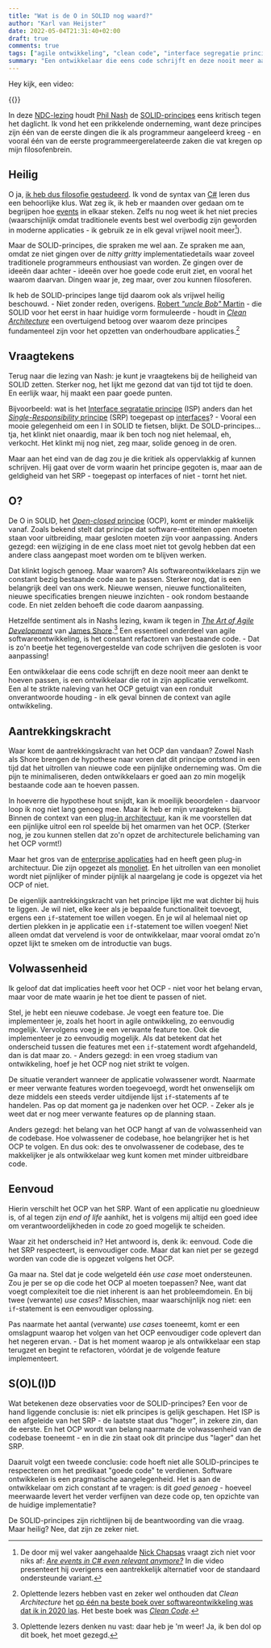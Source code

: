 ```yaml
---
title: "Wat is de O in SOLID nog waard?"
author: "Karl van Heijster"
date: 2022-05-04T21:31:40+02:00
draft: true
comments: true
tags: ["agile ontwikkeling", "clean code", "interface segregatie principe", "leermoment", "open-closed principe", "refactoren", "single-responsibility principe", "software architectuur", "SOLID", "verandering"]
summary: "Een ontwikkelaar die eens code schrijft en deze nooit meer aan denkt te hoeven passen, is een ontwikkelaar die rot in zijn applicatie verwelkomt. Een al te strikte naleving van het *Open-closed* principe (OCP) getuigt van een ronduit onverantwoorde houding - in elk geval binnen de context van agile ontwikkeling. Waar komt de aantrekkingskracht van het OCP dan vandaan? "
---
```


Hey kijk, een video:


{{<youtube id="Ko0eV7BGcXs" title="SOLID Revisited : The State of the Matter - Phil Nash - NDC TechTown 2021" >}}
<br>


In deze [NDC-lezing](https://ndcconferences.com/) houdt [Phil Nash](https://philna.sh/) de [SOLID-principes](/tags/solid/) eens kritisch tegen het daglicht. Ik vond het een prikkelende onderneming, want deze principes zijn één van de eerste dingen die ik als programmeur aangeleerd kreeg - en vooral één van de eerste programmeergerelateerde zaken die vat kregen op mijn filosofenbrein.


## Heilig


O ja, [ik heb dus filosofie gestudeerd](/blog/21/07/mijn-loopbaanwending/). Ik vond de syntax van [C#](https://docs.microsoft.com/en-us/dotnet/csharp/) leren dus een behoorlijke klus. Wat zeg ik, ik heb er maanden over gedaan om te begrijpen hoe [events](https://docs.microsoft.com/en-us/dotnet/standard/events/) in elkaar steken. Zelfs nu nog weet ik het niet precies (waarschijnlijk omdat traditionele events best wel overbodig zijn geworden in moderne applicaties - ik gebruik ze in elk geval vrijwel nooit meer[^1]).


Maar de SOLID-principes, die spraken me wel aan. Ze spraken me aan, omdat ze niet gingen over de *nitty gritty* implementatiedetails waar zoveel traditionele programmeurs enthousiast van worden. Ze gingen over de ideeën daar achter - ideeën over hoe goede code eruit ziet, en vooral het waarom daarvan. Dingen waar je, zeg maar, over zou kunnen filosoferen.


Ik heb de SOLID-principes lange tijd daarom ook als vrijwel heilig beschouwd. - Niet zonder reden, overigens. [Robert *"uncle Bob"* Martin](http://cleancoder.com/products) - die SOLID voor het eerst in haar huidige vorm formuleerde - houdt in [*Clean Architecture*](https://www.pearson.com/us/higher-education/program/Martin-Clean-Architecture-A-Craftsman-s-Guide-to-Software-Structure-and-Design/PGM333762.html) een overtuigend betoog over waarom deze principes fundamenteel zijn voor het opzetten van onderhoudbare applicaties.[^2]


## Vraagtekens


Terug naar die lezing van Nash: je kunt je vraagtekens bij de heiligheid van SOLID zetten. Sterker nog, het lijkt me gezond dat van tijd tot tijd te doen. En eerlijk waar, hij maakt een paar goede punten. 


Bijvoorbeeld: wat is het [Interface segratatie principe](https://en.wikipedia.org/wiki/Interface_segregation_principle) (ISP) anders dan het [*Single-Responsibility* principe](https://en.wikipedia.org/wiki/Single-responsibility_principle) (SRP) toegepast op [interfaces](https://docs.microsoft.com/en-us/dotnet/csharp/language-reference/keywords/interface)? - Vooral een mooie gelegenheid om een I in SOLID te fietsen, blijkt. De SOLD-principes... tja, het klinkt niet onaardig, maar ik ben toch nog niet helemaal, eh, verkocht. Het klinkt mij nog niet, zeg maar, solide genoeg in de oren.


Maar aan het eind van de dag zou je die kritiek als oppervlakkig af kunnen schrijven. Hij gaat over de vorm waarin het principe gegoten is, maar aan de geldigheid van het SRP - toegepast op interfaces of niet - tornt het niet.


## O?


De O in SOLID, het [*Open-closed* principe](https://en.wikipedia.org/wiki/Open%E2%80%93closed_principle) (OCP), komt er minder makkelijk vanaf. Zoals bekend stelt dat principe dat software-entiteiten open moeten staan voor uitbreiding, maar gesloten moeten zijn voor aanpassing. Anders gezegd: een wijziging in de ene class moet niet tot gevolg hebben dat een andere class aangepast moet worden om te blijven werken.


Dat klinkt logisch genoeg. Maar waarom? Als softwareontwikkelaars zijn we constant bezig bestaande code aan te passen. Sterker nog, dat is een belangrijk deel van ons werk. Nieuwe wensen, nieuwe functionaliteiten, nieuwe specificaties brengen nieuwe inzichten - ook rondom bestaande code. En niet zelden behoeft die code daarom aanpassing. 


Hetzelfde sentiment als in Nashs lezing, kwam ik tegen in [*The Art of Agile Development*](https://www.oreilly.com/library/view/the-art-of/9780596527679/) van [James Shore](https://www.jamesshore.com/).[^3] Een essentieel onderdeel van agile softwareontwikkeling, is het constant refactoren van bestaande code. - Dat is zo'n beetje het tegenovergestelde van code schrijven die gesloten is voor aanpassing!


Een ontwikkelaar die eens code schrijft en deze nooit meer aan denkt te hoeven passen, is een ontwikkelaar die rot in zijn applicatie verwelkomt. Een al te strikte naleving van het OCP getuigt van een ronduit onverantwoorde houding - in elk geval binnen de context van agile ontwikkeling.


## Aantrekkingskracht


Waar komt de aantrekkingskracht van het OCP dan vandaan? Zowel Nash als Shore brengen de hypothese naar voren dat dit principe ontstond in een tijd dat het uitrollen van nieuwe code een pijnlijke onderneming was. Om die pijn te minimaliseren, deden ontwikkelaars er goed aan zo min mogelijk bestaande code aan te hoeven passen.


In hoeverre die hypothese hout snijdt, kan ik moeilijk beoordelen - daarvoor loop ik nog niet lang genoeg mee. Maar ik heb er mijn vraagtekens bij. Binnen de context van een [plug-in architectuur](https://medium.com/omarelgabrys-blog/plug-in-architecture-dec207291800), kan ik me voorstellen dat een pijnlijke uitrol een rol speelde bij het omarmen van het OCP. (Sterker nog, je zou kunnen stellen dat zo'n opzet de architecturele belichaming van het OCP vormt!)


Maar het gros van de [enterprise applicaties](https://en.wikipedia.org/wiki/Enterprise_software) had en heeft geen plug-in architectuur. Die zijn opgezet als [monoliet](https://microservices.io/patterns/monolithic.html). En het uitrollen van een monoliet wordt niet pijnlijker of minder pijnlijk al naargelang je code is opgezet via het OCP of niet. 


De eigenlijk aantrekkingskracht van het principe lijkt me wat dichter bij huis te liggen. Je wil niet, elke keer als je bepaalde functionaliteit toevoegt, ergens een `if`-statement toe willen voegen. En je wil al helemaal niet op dertien plekken in je applicatie een `if`-statement toe willen voegen! Niet alleen omdat dat vervelend is voor de ontwikkelaar, maar vooral omdat zo'n opzet lijkt te smeken om de introductie van bugs.


## Volwassenheid


Ik geloof dat dat implicaties heeft voor het OCP - niet voor het belang ervan, maar voor de mate waarin je het toe dient te passen of niet.


Stel, je hebt een nieuwe codebase. Je voegt een feature toe. Die implementeer je, zoals het hoort in agile ontwikkeling, zo eenvoudig mogelijk. Vervolgens voeg je een verwante feature toe. Ook die implementeer je zo eenvoudig mogelijk. Als dat betekent dat het onderscheid tussen die features met een `if`-statement wordt afgehandeld, dan is dat maar zo. - Anders gezegd: in een vroeg stadium van ontwikkeling, hoef je het OCP nog niet strikt te volgen.


De situatie verandert wanneer de applicatie volwassener wordt. Naarmate er meer verwante features worden toegevoegd, wordt het onwenselijk om deze middels een steeds verder uitdijende lijst `if`-statements af te handelen. Pas op dat moment ga je nadenken over het OCP. - Zeker als je weet dat er nog meer verwante features op de planning staan.


Anders gezegd: het belang van het OCP hangt af van de volwassenheid van de codebase. Hoe volwassener de codebase, hoe belangrijker het is het OCP te volgen. En dus ook: des te onvolwassener de codebase, des te makkelijker je als ontwikkelaar weg kunt komen met minder uitbreidbare code.


## Eenvoud


Hierin verschilt het OCP van het SRP. Want of een applicatie nu gloednieuw is, of al tegen zijn *end of life* aanhikt, het is volgens mij altijd een goed idee om verantwoordelijkheden in code zo goed mogelijk te scheiden.


Waar zit het onderscheid in? Het antwoord is, denk ik: eenvoud. Code die het SRP respecteert, is eenvoudiger code. Maar dat kan niet per se gezegd worden van code die is opgezet volgens het OCP.


Ga maar na. Stel dat je code welgeteld één *use case* moet ondersteunen. Zou je per se op die code het OCP al moeten toepassen? Nee, want dat voegt complexiteit toe die niet inherent is aan het probleemdomein. En bij twee (verwante) *use cases*? Misschien, maar waarschijnlijk nog niet: een `if`-statement is een eenvoudiger oplossing. 


Pas naarmate het aantal (verwante) *use cases* toeneemt, komt er een omslagpunt waarop het volgen van het OCP eenvoudiger code oplevert dan het negeren ervan. - Dat is het moment waarop je als ontwikkelaar een stap terugzet en begint te refactoren, vóórdat je de volgende feature implementeert.


## S(O)L(I)D


Wat betekenen deze observaties voor de SOLID-principes? Een voor de hand liggende conclusie is: niet elk principes is gelijk geschapen. Het ISP is een afgeleide van het SRP - de laatste staat dus "hoger", in zekere zin, dan de eerste. En het OCP wordt van belang naarmate de volwassenheid van de codebase toeneemt - en in die zin staat ook dit principe dus "lager" dan het SRP.


Daaruit volgt een tweede conclusie: code hoeft niet alle SOLID-principes te respecteren om het predikaat "goede code" te verdienen. Software ontwikkelen is een pragmatische aangelegenheid. Het is aan de ontwikkelaar om zich constant af te vragen: is dit *goed genoeg* - hoeveel meerwaarde levert het verder verfijnen van deze code op, ten opzichte van de huidige implementatie? 


De SOLID-principes zijn richtlijnen bij de beantwoording van die vraag. Maar heilig? Nee, dat zijn ze zeker niet.


[^1]: De door mij wel vaker aangehaalde [Nick Chapsas](https://nickchapsas.com/) vraagt zich niet voor niks af: [*Are events in C# even relevant anymore?*](https://www.youtube.com/watch?v=NmmpXcMxCjY) In die video presenteert hij overigens een aantrekkelijk alternatief voor de standaard ondersteunde variant.


[^2]: Oplettende lezers hebben vast en zeker wel onthouden dat *Clean Architecture* het [op één na beste boek over softwareontwikkeling was dat ik in 2020 las](/blog/21/05/de-beste-boeken-over-software-ontwikkeling-die-ik-in-2020-las/). Het beste boek was [*Clean Code*](https://www.pearson.com/us/higher-education/program/Martin-Clean-Code-A-Handbook-of-Agile-Software-Craftsmanship/PGM63937.html).


[^3]: Oplettende lezers denken nu vast: daar heb je 'm weer! Ja, ik ben dol op dit boek, het moet gezegd.
